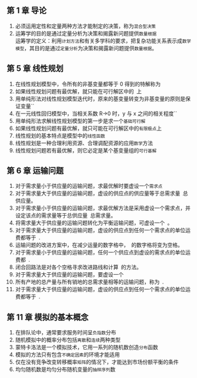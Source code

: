 ## 第 1 章 导论

1. 必须运用定性和定量两种方法才能制定的决策，称为`混合型决策`
2. 运筹学的目的是通过定量分析为决策和揭露新问题提供`数量根据`  
   运筹学的定义：利用`计划方法`和有关多学科的要求，把复杂功能关系表示成`数学模型`，其目的是通过`定量分析`为决策和揭露新问题提供`数量根据`。

## 第 5 章 线性规划

1. 在线性规划模型中，令所有的非基变量都等于 0 得到的特解称为` `
2. 如果线性规划问题有最优解，就只能在可行解区中的` `上
3. 用单纯形法对线性规划模型迭代时，原来的基变量转变为非基变量的原则是保证变量``
4. 在一元线性回归模型中，当相关系数 R→0 时，y 与 x 之间的相关程度``
5. 用单纯形法求解线性规划模型的第一步是求一个`基础可行解`
6. 如果线性规划问题有最优解，就只可能在可行解区中的`有限极点`上
7. 线性规划的基本特点是模型中的`线性函数`
8. 线性规划是一种合理利用资源、合理调配资源的应用`数学`方法
9. 线性规划问题若有最优解，则它必定是某个基变量组的`可行基解`

## 第 6 章 运输问题

1. 对于需求量小于供应量的运输问题，求最优解时要虚设一个`需求点`
2. 对于需求量大于供应量的运输问题，虚设的供应点的供应量等于总需求量` `总供应量。
3. 对于需求量小于供应量的运输问题，求最优解方法是采用虚设一个需求点，并设定该点的需求量等于总供应量` `总需求量。
4. 将需求量大于供应量的运输问题转化为平衡运输问题，可虚设一个` `。
5. 对于需求量大于供应量的运输问题，虚设的供应点到任何一个需求点的单位运费都等于` `.
6. 运输问题的改进方案中，在减少运量的数字格中，` `的数字格将变为空格。
7. 对于需求量小于供应量的运输问题，任何一个供应点到虚设的需求点的单位运费都` `.
8. 闭合回路法是对各个空格寻求改进路线和计算` `的方法。
9. 对于需求量大于供应量的运输问题，要虚设一个` `
10. 所有产地的总产量与所有销地的总需求量相等的运输问题，称为` `.
11. 对于需求量大于供应量的运输问题，虚设的供应点到任何一个需求点的单位运费都等于` `.

## 第 11 章 模拟的基本概念

1. 在排队论中，通常要求服务时间呈`负指数`分布
2. 随机模拟中的概率分布包括`离散`和`连续`两种类型
3. 蒙特卡洛法是一个模拟技术，它用一系列的随机数创造`分布`函数
4. 模拟的方法只有包含`不确定因素`的环境才能适用
5. 仅在没有竞争改变转移概率`矩阵`的情况下，才能达到市场份额平衡的条件
6. 均匀随机数是均匀分布随机变量的`抽样序列`数
